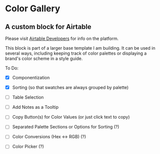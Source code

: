 # Color Gallery 
## A custom block for Airtable

Please visit [Airtable Developers](https://airtable.com/developers) for info on the platform.

This block is part of a larger base template I am building. 
It can be used in several ways, including keeping track of color palettes or displaying a brand's color scheme in a style guide.
 

 To Do:
- [x] Componentization
- [x] Sorting (so that swatches are always grouped by palette)
- [ ] Table Selection
- [ ] Add Notes as a Tooltip
- [ ] Copy Button(s) for Color Values (or just click text to copy)
- [ ] Separated Palette Sections or Options for Sorting (?)
- [ ] Color Conversions (Hex <-> RGB) (?)
- [ ] Color Picker (?)

